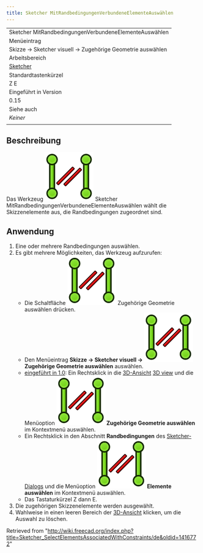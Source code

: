 ```yaml
---
title: Sketcher MitRandbedingungenVerbundeneElementeAuswählen
---
```


|                                                            |
| ---------------------------------------------------------- |
| Sketcher MitRandbedingungenVerbundeneElementeAuswählen     |
| Menüeintrag                                                |
| Skizze → Sketcher visuell → Zugehörige Geometrie auswählen |
| Arbeitsbereich                                             |
| [Sketcher](/Sketcher_Workbench/de "Sketcher Workbench/de") |
| Standardtastenkürzel                                       |
| Z E                                                        |
| Eingeführt in Version                                      |
| 0.15                                                       |
| Siehe auch                                                 |
| _Keiner_                                                   |
|                                                            |

## Beschreibung

Das Werkzeug ![](/src/assets/images/Sketcher_SelectElementsAssociatedWithConstraints.svg) Sketcher MitRandbedingungenVerbundeneElementeAuswählen wählt die Skizzenelemente aus, die Randbedingungen zugeordnet sind.

## Anwendung

1. Eine oder mehrere Randbedingungen auswählen.
2. Es gibt mehrere Möglichkeiten, das Werkzeug aufzurufen:
   - Die Schaltfläche ![](/src/assets/images/Sketcher_SelectElementsAssociatedWithConstraints.svg) Zugehörige Geometrie auswählen drücken.
   - Den Menüeintrag **Skizze → Sketcher visuell → ![](/src/assets/images/Sketcher_SelectElementsAssociatedWithConstraints.svg) Zugehörige Geometrie auswählen** auswählen.
   - [eingeführt in 1.0](/Release_notes_1.0/de "Release notes 1.0/de"): Ein Rechtsklick in die [3D-Ansicht](/3D_view "3D view") [3D view](/3D_view "3D view") und die Menüoption **![](/src/assets/images/Sketcher_SelectElementsAssociatedWithConstraints.svg) Zugehörige Geometrie auswählen** im Kontextmenü auswählen.
   - Ein Rechtsklick in den Abschnitt **Randbedingungen** des [Sketcher-Dialogs](/Sketcher_Dialog/de "Sketcher Dialog/de") und die Menüoption **![](/src/assets/images/Sketcher_SelectElementsAssociatedWithConstraints.svg) Elemente auswählen** im Kontextmenü auswählen.
   - Das Tastaturkürzel Z dann E.
3. Die zugehörigen Skizzenelemente werden ausgewählt.
4. Wahlweise in einen leeren Bereich der [3D-Ansicht](/3D_view "3D view") klicken, um die Auswahl zu löschen.

Retrieved from "<http://wiki.freecad.org/index.php?title=Sketcher_SelectElementsAssociatedWithConstraints/de&oldid=1416772>"
